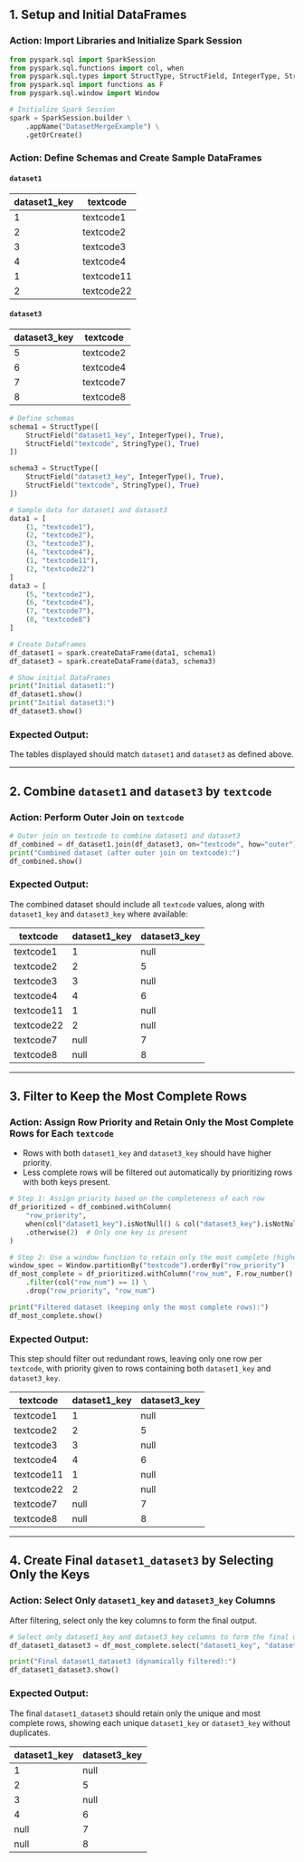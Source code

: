 ## **1. Setup and Initial DataFrames**

### Action: Import Libraries and Initialize Spark Session

```python
from pyspark.sql import SparkSession
from pyspark.sql.functions import col, when
from pyspark.sql.types import StructType, StructField, IntegerType, StringType
from pyspark.sql import functions as F
from pyspark.sql.window import Window

# Initialize Spark Session
spark = SparkSession.builder \
    .appName("DatasetMergeExample") \
    .getOrCreate()
```

### Action: Define Schemas and Create Sample DataFrames

#### `dataset1`

| dataset1_key | textcode  |
|--------------|-----------|
| 1            | textcode1 |
| 2            | textcode2 |
| 3            | textcode3 |
| 4            | textcode4 |
| 1            | textcode11 |
| 2            | textcode22 |

#### `dataset3`

| dataset3_key | textcode  |
|--------------|-----------|
| 5            | textcode2 |
| 6            | textcode4 |
| 7            | textcode7 |
| 8            | textcode8 |

```python
# Define schemas
schema1 = StructType([
    StructField("dataset1_key", IntegerType(), True),
    StructField("textcode", StringType(), True)
])

schema3 = StructType([
    StructField("dataset3_key", IntegerType(), True),
    StructField("textcode", StringType(), True)
])

# Sample data for dataset1 and dataset3
data1 = [
    (1, "textcode1"),
    (2, "textcode2"),
    (3, "textcode3"),
    (4, "textcode4"),
    (1, "textcode11"),
    (2, "textcode22")
]
data3 = [
    (5, "textcode2"),
    (6, "textcode4"),
    (7, "textcode7"),
    (8, "textcode8")
]

# Create DataFrames
df_dataset1 = spark.createDataFrame(data1, schema1)
df_dataset3 = spark.createDataFrame(data3, schema3)

# Show initial DataFrames
print("Initial dataset1:")
df_dataset1.show()
print("Initial dataset3:")
df_dataset3.show()
```

### Expected Output:
The tables displayed should match `dataset1` and `dataset3` as defined above.

---

## **2. Combine `dataset1` and `dataset3` by `textcode`**

### Action: Perform Outer Join on `textcode`

```python
# Outer join on textcode to combine dataset1 and dataset3
df_combined = df_dataset1.join(df_dataset3, on="textcode", how="outer")
print("Combined dataset (after outer join on textcode):")
df_combined.show()
```

### Expected Output:
The combined dataset should include all `textcode` values, along with `dataset1_key` and `dataset3_key` where available:

| textcode  | dataset1_key | dataset3_key |
|-----------|--------------|--------------|
| textcode1 | 1            | null         |
| textcode2 | 2            | 5            |
| textcode3 | 3            | null         |
| textcode4 | 4            | 6            |
| textcode11| 1            | null         |
| textcode22| 2            | null         |
| textcode7 | null         | 7            |
| textcode8 | null         | 8            |

---

## **3. Filter to Keep the Most Complete Rows**

### Action: Assign Row Priority and Retain Only the Most Complete Rows for Each `textcode`

- Rows with both `dataset1_key` and `dataset3_key` should have higher priority.
- Less complete rows will be filtered out automatically by prioritizing rows with both keys present.

```python
# Step 1: Assign priority based on the completeness of each row
df_prioritized = df_combined.withColumn(
    "row_priority", 
    when(col("dataset1_key").isNotNull() & col("dataset3_key").isNotNull(), 1)  # Both keys are present
    .otherwise(2)  # Only one key is present
)

# Step 2: Use a window function to retain only the most complete (highest priority) row for each textcode
window_spec = Window.partitionBy("textcode").orderBy("row_priority")
df_most_complete = df_prioritized.withColumn("row_num", F.row_number().over(window_spec)) \
    .filter(col("row_num") == 1) \
    .drop("row_priority", "row_num")

print("Filtered dataset (keeping only the most complete rows):")
df_most_complete.show()
```

### Expected Output:
This step should filter out redundant rows, leaving only one row per `textcode`, with priority given to rows containing both `dataset1_key` and `dataset3_key`.

| textcode  | dataset1_key | dataset3_key |
|-----------|--------------|--------------|
| textcode1 | 1            | null         |
| textcode2 | 2            | 5            |
| textcode3 | 3            | null         |
| textcode4 | 4            | 6            |
| textcode11| 1            | null         |
| textcode22| 2            | null         |
| textcode7 | null         | 7            |
| textcode8 | null         | 8            |

---

## **4. Create Final `dataset1_dataset3` by Selecting Only the Keys**

### Action: Select Only `dataset1_key` and `dataset3_key` Columns

After filtering, select only the key columns to form the final output.

```python
# Select only dataset1_key and dataset3_key columns to form the final dataset
df_dataset1_dataset3 = df_most_complete.select("dataset1_key", "dataset3_key").distinct()

print("Final dataset1_dataset3 (dynamically filtered):")
df_dataset1_dataset3.show()
```

### Expected Output:

The final `dataset1_dataset3` should retain only the unique and most complete rows, showing each unique `dataset1_key` or `dataset3_key` without duplicates.

| dataset1_key | dataset3_key |
|--------------|--------------|
| 1            | null         |
| 2            | 5            |
| 3            | null         |
| 4            | 6            |
| null         | 7            |
| null         | 8            |
